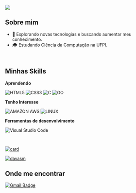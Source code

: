![](https://komarev.com/ghpvc/?username=davasm&color=006bed)

## Sobre mim

- 🤔 Explorando novas tecnologias e buscando aumentar meu conhecimento.
- 🎓 Estudando Ciência da Computação na UFPI.

<br>

## Minhas Skills


**Aprendendo**


![HTML5](https://img.shields.io/badge/HTML5-E34F26?style=for-the-badge&logo=html5&logoColor=white)
![CSS3](https://img.shields.io/badge/CSS3-1572B6?style=for-the-badge&logo=css3&logoColor=white)
![C](https://img.shields.io/badge/C-00599C?style=for-the-badge&logo=c&logoColor=white)
![GO](https://img.shields.io/badge/Go-00ADD8?style=for-the-badge&logo=go&logoColor=white)



**Tenho Interesse**

![AMAZON AWS](https://img.shields.io/badge/Amazon_AWS-232F3E?style=for-the-badge&logo=amazon-aws&logoColor=white)
![LINUX](https://img.shields.io/badge/Linux-E34F26?style=for-the-badge&logo=linux&logoColor=black)


**Ferramentas de desenvolvimento**

![Visual Studio Code](https://img.shields.io/badge/-Visual%20Studio%20Code-333333?style=flat&logo=visual-studio-code&logoColor=007ACC)

<br/>

<a href="https://github.com/davasm" title="Perfil do Davi">
  
[![card](https://github-readme-stats.vercel.app/api?username=davasm&theme=default&show_icons=true)](https://github.com/anuraghazra/github-readme-stats)

</a>

[![davasm](https://github-readme-stats.vercel.app/api/top-langs/?username=davasm&layout=compact)](https://github.com/anuraghazra/github-readme-stats)

## Onde me encontrar

[![Gmail Badge](https://img.shields.io/badge/-davisrmcd@gmail.com-006bed?style=flat-square&logo=Gmail&logoColor=white&link=mailto:SEU-EMAIL)](mailto:SEU-EMAIL)
